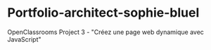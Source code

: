 # Portfolio-architect-sophie-bluel
OpenClassrooms Project 3 - "Créez une page web dynamique avec JavaScript"
